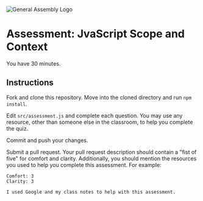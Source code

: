 ![General Assembly Logo](http://i.imgur.com/ke8USTq.png)

# Assessment: JvaScript Scope and Context

You have 30 minutes.

## Instructions

Fork and clone this repository. Move into the cloned directory and run `npm install`.

Edit `src/assessment.js` and complete each question. You may use any resource, other than someone else in the classroom, to help you complete the quiz.

<!-- Check your answers as you work with `grunt test`. -->

Commit and push your changes.

Submit a pull request. Your pull request description should contain a "fist of five" for comfort and clarity. Additionally, you should mention the resources you used to help you complete this assessment. For example:

```
Comfort: 3
Clarity: 3

I used Google and my class notes to help with this assessment.
```

